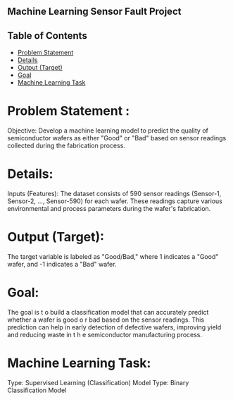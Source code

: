 ## Machine Learning Sensor Fault Project

## Table of Contents
- [Problem Statement](#problem-statement)
- [ Details](#details)
- [Output (Target)](#Output-Target)
- [Goal](#Goal)
- [Machine Learning Task](#Machine-Learning-Task)

# Problem Statement :
Objective: Develop a machine learning model to predict the quality of semiconductor wafers as either "Good" or "Bad" based on sensor readings collected during the fabrication process.

# Details:
Inputs (Features): The dataset consists of 590 sensor readings (Sensor-1, Sensor-2, ..., Sensor-590) for each wafer. These readings capture various environmental and process parameters during the wafer's
fabrication.

# Output (Target):
The target variable is labeled as "Good/Bad," where 1 indicates a "Good" wafer, and -1 indicates a "Bad" wafer.

# Goal:
The goal is t o build a classification model that can accurately predict whether a wafer is good o r bad based on the sensor readings. This prediction can help in early detection of defective wafers, improving yield and reducing waste in t h e semiconductor manufacturing process.

# Machine Learning Task:
Type: Supervised Learning (Classification)
Model Type: Binary Classification Model